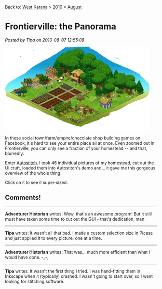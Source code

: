 Back to: [West Karana](/posts/westkarana.md) > [2010](/posts/2010/westkarana.md) > [August](./westkarana.md)
# Frontierville: the Panorama

*Posted by Tipa on 2010-08-07 12:55:08*

[![](../../../uploads/2010/08/homestead-480x276.png "Frontierville Homestead")](../../../uploads/2010/08/homestead.png)

In these social town/farm/empire/chocolate shop building games on Facebook, it's hard to see your entire place all at once. Even zoomed out in Frontierville, you can only see a fraction of your homestead -- and that, blurredly.

Enter [Autostitch](http://cvlab.epfl.ch/~brown/autostitch/autostitch.html). I took 46 individual pictures of my homestead, cut out the UI cruft, loaded them into Autostitch's demo and... it gave me this gorgeous overview of the whole thing.

Click on it to see it super-sized.

## Comments!

---

**Adventurer Historian** writes: Wow, that's an awesome program! But it still must have taken some time to cut out the GUI - that's dedication, man.

---

**Tipa** writes: It wasn't all that bad. I made a custom selection size in Picasa and just applied it to every picture, one at a time.

---

**Adventurer Historian** writes: That was... much more efficient than what I would have done. -\_-;

---

**Tipa** writes: It wasn't the first thing I tried. I was hand-fitting them in Inkscape when it (typically) crashed. I wasn't going to start over, so I went looking for stitching software.


